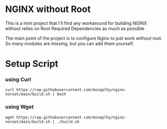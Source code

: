 # NGINX without Root
This is a mini project that I'll find any workaround for building NGINX without relies on Root Required Dependencies as much as possible

The main point of the project is to configure Nginx to just work without root. So many modules are missing, but you can add them yourself.

# Setup Script

### using Curl
```
curl https://raw.githubusercontent.com/minoplhy/nginx-noroot/main/build.sh | bash
```

### using Wget
```
wget https://raw.githubusercontent.com/minoplhy/nginx-noroot/main/build.sh | ./build.sh
```